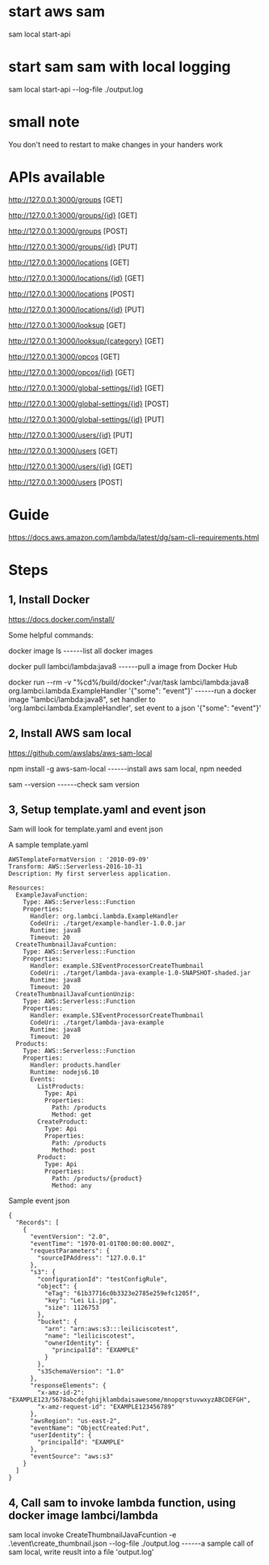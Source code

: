 # start aws sam

sam local start-api

# start sam sam with local logging

sam local start-api --log-file ./output.log

# small note

You don't need to restart to make changes in your handers work

# APIs available

http://127.0.0.1:3000/groups [GET]

http://127.0.0.1:3000/groups/{id} [GET]

http://127.0.0.1:3000/groups [POST]

http://127.0.0.1:3000/groups/{id} [PUT]

http://127.0.0.1:3000/locations [GET]

http://127.0.0.1:3000/locations/{id} [GET]

http://127.0.0.1:3000/locations [POST]

http://127.0.0.1:3000/locations/{id} [PUT]

http://127.0.0.1:3000/looksup [GET]

http://127.0.0.1:3000/looksup/{category} [GET]

http://127.0.0.1:3000/opcos [GET]

http://127.0.0.1:3000/opcos/{id} [GET]

http://127.0.0.1:3000/global-settings/{id} [GET]

http://127.0.0.1:3000/global-settings/{id} [POST]

http://127.0.0.1:3000/global-settings/{id} [PUT]

http://127.0.0.1:3000/users/{id} [PUT]

http://127.0.0.1:3000/users [GET]

http://127.0.0.1:3000/users/{id} [GET]

http://127.0.0.1:3000/users [POST]

# Guide

https://docs.aws.amazon.com/lambda/latest/dg/sam-cli-requirements.html

# Steps

## 1, Install Docker

https://docs.docker.com/install/

Some helpful commands:

docker image ls ------list all docker images

docker pull lambci/lambda:java8 ------pull a image from Docker Hub

docker run --rm -v "%cd%/build/docker":/var/task lambci/lambda:java8 org.lambci.lambda.ExampleHandler '{"some": "event"}' ------run a docker image "lambci/lambda:java8", set handler to 'org.lambci.lambda.ExampleHandler', set event to a json '{"some": "event"}'

## 2, Install AWS sam local

https://github.com/awslabs/aws-sam-local

npm install -g aws-sam-local ------install aws sam local, npm needed

sam --version ------check sam version

## 3, Setup template.yaml and event json

Sam will look for template.yaml and event json

A sample template.yaml

```
AWSTemplateFormatVersion : '2010-09-09'
Transform: AWS::Serverless-2016-10-31
Description: My first serverless application.

Resources:
  ExampleJavaFunction:
    Type: AWS::Serverless::Function
    Properties:
      Handler: org.lambci.lambda.ExampleHandler
      CodeUri: ./target/example-handler-1.0.0.jar
      Runtime: java8
      Timeout: 20
  CreateThumbnailJavaFcuntion:
    Type: AWS::Serverless::Function
    Properties:
      Handler: example.S3EventProcessorCreateThumbnail
      CodeUri: ./target/lambda-java-example-1.0-SNAPSHOT-shaded.jar
      Runtime: java8
      Timeout: 20
  CreateThumbnailJavaFcuntionUnzip:
    Type: AWS::Serverless::Function
    Properties:
      Handler: example.S3EventProcessorCreateThumbnail
      CodeUri: ./target/lambda-java-example
      Runtime: java8
      Timeout: 20
  Products:
    Type: AWS::Serverless::Function
    Properties:
      Handler: products.handler
      Runtime: nodejs6.10
      Events:
        ListProducts:
          Type: Api
          Properties:
            Path: /products
            Method: get
        CreateProduct:
          Type: Api
          Properties:
            Path: /products
            Method: post
        Product:
          Type: Api
          Properties:
            Path: /products/{product}
            Method: any
```

Sample event json
```
{
  "Records": [
    {
      "eventVersion": "2.0",
      "eventTime": "1970-01-01T00:00:00.000Z",
      "requestParameters": {
        "sourceIPAddress": "127.0.0.1"
      },
      "s3": {
        "configurationId": "testConfigRule",
        "object": {
          "eTag": "61b37716c0b3323e2785e259efc1205f",
          "key": "Lei Li.jpg",
          "size": 1126753
        },
        "bucket": {
          "arn": "arn:aws:s3:::leiliciscotest",
          "name": "leiliciscotest",
          "ownerIdentity": {
            "principalId": "EXAMPLE"
          }
        },
        "s3SchemaVersion": "1.0"
      },
      "responseElements": {
        "x-amz-id-2": "EXAMPLE123/5678abcdefghijklambdaisawesome/mnopqrstuvwxyzABCDEFGH",
        "x-amz-request-id": "EXAMPLE123456789"
      },
      "awsRegion": "us-east-2",
      "eventName": "ObjectCreated:Put",
      "userIdentity": {
        "principalId": "EXAMPLE"
      },
      "eventSource": "aws:s3"
    }
  ]
}
```

## 4, Call sam to invoke lambda function, using docker image lambci/lambda

sam local invoke CreateThumbnailJavaFcuntion -e .\\event\\create_thumbnail.json --log-file ./output.log ------a sample call of sam local, write reuslt into a file 'output.log'
